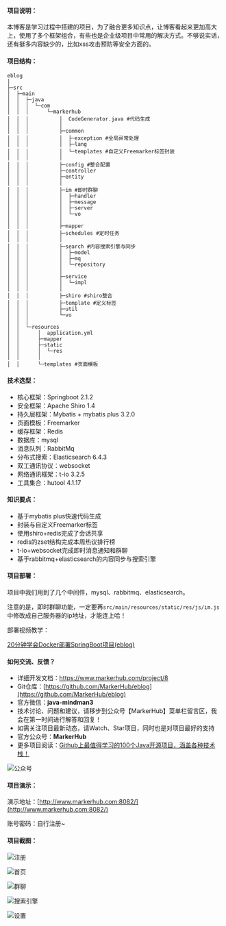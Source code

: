 #### 项目说明：

本博客是学习过程中搭建的项目，为了融合更多知识点，让博客看起来更加高大上，使用了多个框架组合，有些也是企业级项目中常用的解决方式。不够说实话，还有挺多内容缺少的，比如xss攻击预防等安全方面的。

#### 项目结构：
```
eblog
│
├─src
│  ├─main
│  │  ├─java
│  │  │  └─com
│  │  │      └─markerhub
│  │  │          │  CodeGenerator.java #代码生成
│  │  │          │
│  │  │          ├─common
│  │  │          │  ├─exception #全局异常处理
│  │  │          │  ├─lang
│  │  │          │  └─templates #自定义Freemarker标签封装
│  │  │          │
│  │  │          ├─config #整合配置
│  │  │          ├─controller
│  │  │          ├─entity
│  │  │          │
│  │  │          ├─im #即时群聊
│  │  │          │  ├─handler
│  │  │          │  ├─message
│  │  │          │  ├─server
│  │  │          │  └─vo
│  │  │          │
│  │  │          ├─mapper
│  │  │          ├─schedules #定时任务
│  │  │          │
│  │  │          ├─search #内容搜索引擎与同步
│  │  │          │  ├─model
│  │  │          │  ├─mq
│  │  │          │  └─repository
│  │  │          │
│  │  │          ├─service
│  │  │          │  └─impl
│  │  │          │
│  │  │          ├─shiro #shiro整合
│  │  │          ├─template #定义标签
│  │  │          ├─util
│  │  │          └─vo
│  │  │
│  │  └─resources
│  │      │  application.yml
│  │      ├─mapper
│  │      ├─static
│  │      │  └─res
│  │      │
│  │      └─templates #页面模板

```

#### 技术选型：

* 核心框架：Springboot 2.1.2
* 安全框架：Apache Shiro 1.4
* 持久层框架：Mybatis + mybatis plus 3.2.0
* 页面模板：Freemarker
* 缓存框架：Redis
* 数据库：mysql
* 消息队列：RabbitMq
* 分布式搜索：Elasticsearch 6.4.3
* 双工通讯协议：websocket
* 网络通讯框架：t-io 3.2.5
* 工具集合：hutool 4.1.17

#### 知识要点：
* 基于mybatis plus快速代码生成
* 封装与自定义Freemarker标签
* 使用shiro+redis完成了会话共享
* redis的zset结构完成本周热议排行榜
* t-io+websocket完成即时消息通知和群聊
* 基于rabbitmq+elasticsearch的内容同步与搜索引擎

#### 项目部署：

项目中我们用到了几个中间件，mysql、rabbitmq、elasticsearch。

注意的是，即时群聊功能，一定要再`src/main/resources/static/res/js/im.js`中修改成自己服务器的ip地址，才能连上哈！

部署视频教学：

[20分钟学会Docker部署SpringBoot项目(eblog)](https://www.bilibili.com/video/BV1dk4y1r7pi)

#### 如何交流、反馈？

* 详细开发文档：https://www.markerhub.com/project/8
* Git仓库：[https://github.com/MarkerHub/eblog](https://github.com/MarkerHub/eblog)
* 官方微信：**java-mindman3**
* 技术讨论、问题和建议，请移步到公众号【MarkerHub】菜单栏留言区，我会在第一时间进行解答和回复！
* 如需关注项目最新动态，请Watch、Star项目，同时也是对项目最好的支持
* 官方公众号：**MarkerHub**
* 更多项目阅读：[Github上最值得学习的100个Java开源项目，涵盖各种技术栈！](https://mp.weixin.qq.com/s/YPo4HqU4eidSv7O3TTYNCw)

![公众号](https://image-1300566513.cos.ap-guangzhou.myqcloud.com/mine/MarkerHub.jpg)

#### 项目演示：

演示地址：[http://www.markerhub.com:8082/](http://www.markerhub.com:8082/)

账号密码：自行注册~

#### 项目截图：

![注册](https://oscimg.oschina.net/oscnet/up-5c6b2b3f4c7b415cfbafea06b6aaf365ab9.png "注册")

![首页](https://oscimg.oschina.net/oscnet/up-22214fea0fc4bc67d29232d3c8004609e4f.png "首页")

![群聊](https://oscimg.oschina.net/oscnet/up-e1e6084e96a61dc22c95e820fa6e40a7940.png "群聊")

![搜索引擎](https://oscimg.oschina.net/oscnet/up-1b61685d1b4f7f2b62b6d917e57da7828f8.png "搜索引擎")

![设置](https://oscimg.oschina.net/oscnet/up-083ca0a70f566c208ce3a7aae00ab502622.png "设置")
